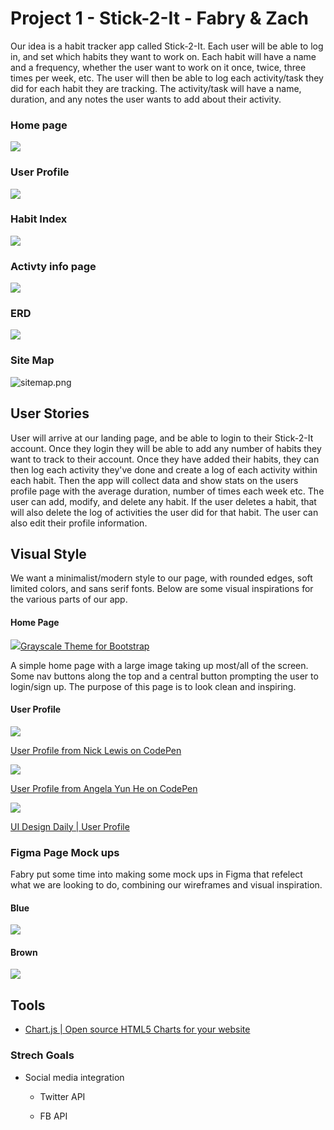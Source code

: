 # Project 1 - Stick-2-It - Fabry & Zach

Our idea is a habit tracker app called Stick-2-It. Each user will be able to log in, and set which habits they want to work on. Each habit will have a name and a frequency, whether the user want to work on it once, twice, three times per week, etc. The user will then be able to log each activity/task they did for each habit they are tracking. The activity/task will have a name, duration, and any notes the user wants to add about their activity. 

### Home page

![](./images/home.png)

### User Profile

![](./images/profile.png)

### Habit Index

![](./images/habitIndex.png)

### Activty info page

![](./images/activityShow.png)

### ERD

![](./images/erd.png)

### Site Map

![sitemap.png](./images/sitemap.png)

## User Stories

User will arrive at our landing page, and be able to login to their Stick-2-It account. Once they login they will be able to add any number of habits they want to track to their account. Once they have added their habits, they can then log each activity they've done and create a log of each activity within each habit. Then the app will collect data and show stats on the users profile page with the average duration, number of times each week etc. The user can add, modify, and delete any habit. If the user deletes a habit, that will also delete the log of activities the user did for that habit. The user can also edit their profile information. 

## Visual Style

We want a minimalist/modern style to our page, with rounded edges, soft limited colors, and sans serif fonts. Below are some visual inspirations for the various parts of our app. 

#### Home Page

![](./images/insp4.png)[Grayscale Theme for Bootstrap](https://startbootstrap.com/previews/grayscale/)

A simple home page with a large image taking up most/all of the screen. Some nav buttons along the top and a central button prompting the user to login/sign up. The purpose of this page is to look clean and inspiring. 

#### User Profile

![](./images/insp1.png)

[User Profile from Nick Lewis on CodePen](https://codepen.io/nickylew/pen/QpaYLX)

![](./images/insp2.png)

[User Profile from Angela Yun He on CodePen](https://codepen.io/zephyo/pen/maregg)

![](./images/insp3.png)

[UI Design Daily | User Profile](https://uidesigndaily.com/posts/photoshop-user-profile-gallery-day-6)

### Figma Page Mock ups

Fabry put some time into making some mock ups in Figma that refelect what we are looking to do, combining our wireframes and visual inspiration.

#### Blue

![](./images/protoBlue.png)

#### Brown

![](./images/protoBrown.png)

## Tools

- [Chart.js | Open source HTML5 Charts for your website](https://www.chartjs.org/)

### Strech Goals

- Social media integration 
  
  - Twitter API 
  
  - FB API 
